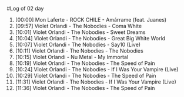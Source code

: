 #Log of 02 day

1. [00:00] Mon Laferte - ROCK CHILE - Amárrame (feat. Juanes)
1. [09:57] Violet Orlandi - The Nobodies - Coma White
1. [10:01] Violet Orlandi - The Nobodies - Sweet Dreams
1. [10:04] Violet Orlandi - The Nobodies - Great Big White World
1. [10:07] Violet Orlandi - The Nobodies - Say10 (Live)
1. [10:11] Violet Orlandi - The Nobodies - The Nobodies
1. [10:15] Violet Orlandi - Nu Metal - My Immortal
1. [10:19] Violet Orlandi - The Nobodies - The Speed of Pain
1. [10:24] Violet Orlandi - The Nobodies - If I Was Your Vampire (Live)
1. [10:29] Violet Orlandi - The Nobodies - The Speed of Pain
1. [11:31] Violet Orlandi - The Nobodies - If I Was Your Vampire (Live)
1. [11:36] Violet Orlandi - The Nobodies - The Speed of Pain
